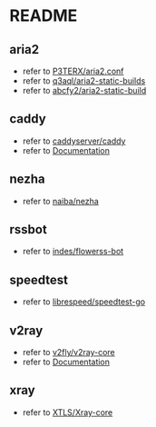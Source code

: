 # README

## aria2
 - refer to [P3TERX/aria2.conf](https://github.com/P3TERX/aria2.conf)
 - refer to [q3aql/aria2-static-builds](https://github.com/q3aql/aria2-static-builds)
 - refer to [abcfy2/aria2-static-build](https://github.com/abcfy2/aria2-static-build)


## caddy
 - refer to [caddyserver/caddy](https://github.com/caddyserver/caddy)
 - refer to [Documentation](https://caddyserver.com/docs/)


## nezha

 - refer to [naiba/nezha](https://github.com/naiba/nezha)


## rssbot

 - refer to [indes/flowerss-bot](https://github.com/indes/flowerss-bot)


## speedtest

 - refer to [librespeed/speedtest-go](https://github.com/librespeed/speedtest-go)


## v2ray

 - refer to [v2fly/v2ray-core](https://github.com/v2fly/v2ray-core)
 - refer to [Documentation](https://www.v2fly.org/config/overview.html)


## xray

 - refer to [XTLS/Xray-core](https://github.com/XTLS/Xray-core)